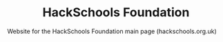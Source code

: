 <div align="center">
  <!--<img alt="HackSchools Foundation logo" src="https://github.com/chrismwilliams/astro-theme-cactus/assets/12715988/85aa0d3c-ef6a-44e2-954d-ef035b4f4315" width="70" />-->
</div>
<h1 align="center">
  HackSchools Foundation
</h1>

Website for the HackSchools Foundation main page (hackschools.org.uk)